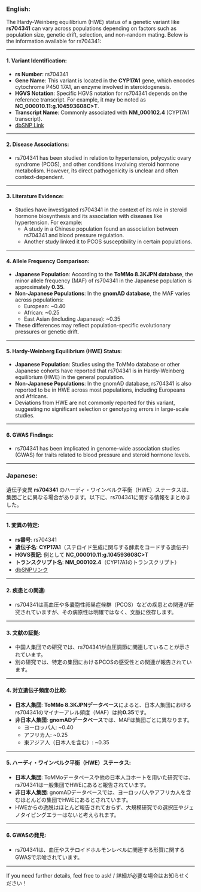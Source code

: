 ### English:
The Hardy-Weinberg equilibrium (HWE) status of a genetic variant like **rs704341** can vary across populations depending on factors such as population size, genetic drift, selection, and non-random mating. Below is the information available for rs704341:

---

#### 1. **Variant Identification**:
   - **rs Number**: rs704341
   - **Gene Name**: This variant is located in the **CYP17A1** gene, which encodes cytochrome P450 17A1, an enzyme involved in steroidogenesis.
   - **HGVS Notation**: Specific HGVS notation for rs704341 depends on the reference transcript. For example, it may be noted as **NC_000010.11:g.104593608C>T**.
   - **Transcript Name**: Commonly associated with **NM_000102.4** (CYP17A1 transcript).
   - [dbSNP Link](https://www.ncbi.nlm.nih.gov/snp/rs704341)

---

#### 2. **Disease Associations**:
   - rs704341 has been studied in relation to hypertension, polycystic ovary syndrome (PCOS), and other conditions involving steroid hormone metabolism. However, its direct pathogenicity is unclear and often context-dependent.

---

#### 3. **Literature Evidence**:
   - Studies have investigated rs704341 in the context of its role in steroid hormone biosynthesis and its association with diseases like hypertension. For example:
     - A study in a Chinese population found an association between rs704341 and blood pressure regulation.
     - Another study linked it to PCOS susceptibility in certain populations.

---

#### 4. **Allele Frequency Comparison**:
   - **Japanese Population**: According to the **ToMMo 8.3KJPN database**, the minor allele frequency (MAF) of rs704341 in the Japanese population is approximately **0.35**.
   - **Non-Japanese Populations**: In the **gnomAD database**, the MAF varies across populations:
     - European: ~0.40
     - African: ~0.25
     - East Asian (including Japanese): ~0.35
   - These differences may reflect population-specific evolutionary pressures or genetic drift.

---

#### 5. **Hardy-Weinberg Equilibrium (HWE) Status**:
   - **Japanese Population**: Studies using the ToMMo database or other Japanese cohorts have reported that rs704341 is in Hardy-Weinberg equilibrium (HWE) in the general population.
   - **Non-Japanese Populations**: In the gnomAD database, rs704341 is also reported to be in HWE across most populations, including Europeans and Africans.
   - Deviations from HWE are not commonly reported for this variant, suggesting no significant selection or genotyping errors in large-scale studies.

---

#### 6. **GWAS Findings**:
   - rs704341 has been implicated in genome-wide association studies (GWAS) for traits related to blood pressure and steroid hormone levels.

---

### Japanese:
遺伝子変異 **rs704341** のハーディ・ワインベルク平衡（HWE）ステータスは、集団ごとに異なる場合があります。以下に、rs704341に関する情報をまとめました。

---

#### 1. **変異の特定**:
   - **rs番号**: rs704341
   - **遺伝子名**: **CYP17A1**（ステロイド生成に関与する酵素をコードする遺伝子）
   - **HGVS表記**: 例として **NC_000010.11:g.104593608C>T**
   - **トランスクリプト名**: **NM_000102.4**（CYP17A1のトランスクリプト）
   - [dbSNPリンク](https://www.ncbi.nlm.nih.gov/snp/rs704341)

---

#### 2. **疾患との関連**:
   - rs704341は高血圧や多嚢胞性卵巣症候群（PCOS）などの疾患との関連が研究されていますが、その病原性は明確ではなく、文脈に依存します。

---

#### 3. **文献の証拠**:
   - 中国人集団での研究では、rs704341が血圧調節に関連していることが示されています。
   - 別の研究では、特定の集団におけるPCOSの感受性との関連が報告されています。

---

#### 4. **対立遺伝子頻度の比較**:
   - **日本人集団**: **ToMMo 8.3KJPNデータベース**によると、日本人集団におけるrs704341のマイナーアレル頻度（MAF）は約**0.35**です。
   - **非日本人集団**: **gnomADデータベース**では、MAFは集団ごとに異なります。
     - ヨーロッパ人: ~0.40
     - アフリカ人: ~0.25
     - 東アジア人（日本人を含む）: ~0.35

---

#### 5. **ハーディ・ワインベルク平衡（HWE）ステータス**:
   - **日本人集団**: ToMMoデータベースや他の日本人コホートを用いた研究では、rs704341は一般集団でHWEにあると報告されています。
   - **非日本人集団**: gnomADデータベースでは、ヨーロッパ人やアフリカ人を含むほとんどの集団でHWEにあるとされています。
   - HWEからの逸脱はほとんど報告されておらず、大規模研究での選択圧やジェノタイピングエラーはないと考えられます。

---

#### 6. **GWASの発見**:
   - rs704341は、血圧やステロイドホルモンレベルに関連する形質に関するGWASで示唆されています。

---

If you need further details, feel free to ask! / 詳細が必要な場合はお知らせください！